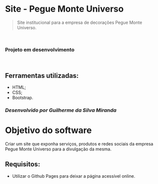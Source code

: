 # Site - Pegue Monte Universo
> Site institucional para a empresa de decorações Pegue Monte Universo.

<div></div>
<br> <h3> <b>Projeto em desenvolvimento</b> </h3> <br>

## Ferramentas utilizadas:
+ HTML;
+ CSS;
+ Bootstrap.

### ***Desenvolvido por Guilherme da Silva Miranda***

# **Objetivo do software**

Criar um site que exponha serviços, produtos e redes sociais da empresa Pegue Monte Universo para a divulgação da mesma. 

<h2>Requisitos:</h2>

+ Utilizar o Github Pages para deixar a página acessível online.
